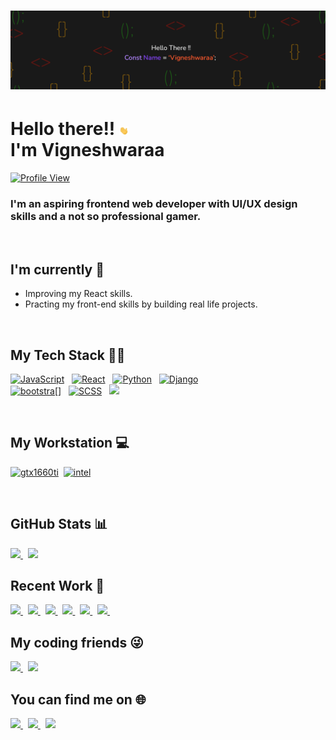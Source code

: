 # [![Vigneshwaraa header](assets/ProfileBanner.png)]()

<h1>Hello there!! <img src="assets/wave.gif" width="15px"><br>I'm Vigneshwaraa</h1>

[![Profile View](https://komarev.com/ghpvc/?username=Vicgok)](https://github.com/Vicgok)

### I'm an aspiring frontend web developer with UI/UX design skills and a not so professional gamer.

<br>

## I'm currently 🌱

- Improving my React skills.
- Practing my front-end skills by building real life projects.

<br>

## My Tech Stack 👨‍💻

[![JavaScript](https://img.shields.io/badge/JavaScript-323330?style=for-the-badge&logo=javascript&logoColor=F7DF1E)](https://github.com/topics/javascript) &nbsp;
[![React](https://img.shields.io/badge/React-20232A?style=for-the-badge&logo=react&logoColor=white)](https://reactjs.org/) &nbsp;
[![Python](https://img.shields.io/badge/Python-14354C?style=for-the-badge&logo=python&logoColor=yellow)](https://github.com/python) &nbsp;
[![Django](https://img.shields.io/badge/Django-092E20?style=for-the-badge&logo=django&logoColor=white)](https://github.com/django)<br>
[![bootstra[]](https://img.shields.io/badge/Bootstrap-563D7C?style=for-the-badge&logo=bootstrap&logoColor=white)](https://getbootstrap.com/) &nbsp;
[![SCSS](https://img.shields.io/badge/Sass-CC6699?style=for-the-badge&logo=sass&logoColor=white)](https://sass-lang.com/) &nbsp;
[![](https://img.shields.io/badge/Java-ED8B00?style=for-the-badge&logo=java&logoColor=white)](https://github.com/topics/java)

<br>

## My Workstation 💻

[![gtx1660ti](https://img.shields.io/badge/NVIDIA-GTX_1660TI-76B900?style=for-the-badge&logo=nvidia&logoColor=white)](https://www.nvidia.com/en-in/geforce/graphics-cards/gtx-1660-ti/)&nbsp;
[![intel](https://img.shields.io/badge/Intel-Core_i5_9th_gen-0071C5?style=for-the-badge&logo=intel&logoColor=white)](https://ark.intel.com/content/www/us/en/ark/products/191075/intel-core-i59300h-processor-8m-cache-up-to-4-10-ghz.html)

<br>

## GitHub Stats 📊

<a href='https://github.com/Vicgok'>
<img src='https://github-readme-stats.vercel.app/api?username=Vicgok&&show_icons=true&theme=great-gatsby'/>
</a>&nbsp;
<a href='#!'>
<img src='https://github-readme-stats.vercel.app/api/top-langs/?username=Vicgok&hide=css,html&layout=compact&theme=great-gatsby'/>
</a>

<br>

## Recent Work 👾

<a href="https://github.com/Vicgok/Return_Order_Management_Portal">
<img src='https://github-readme-stats.vercel.app/api/pin/?username=Vicgok&repo=Return_Order_Management_Portal&theme=apprentice'/>
</a>&nbsp;

<a href="https://github.com/Vicgok/SPLITTER-tip-calculator-react-app">
<img src='https://github-readme-stats.vercel.app/api/pin/?username=Vicgok&repo=SPLITTER-tip-calculator-react-app&theme=apprentice'/>
</a>&nbsp;

<a href="https://github.com/Vicgok/insure-landing-page">
<img src='https://github-readme-stats.vercel.app/api/pin/?username=Vicgok&repo=insure-landing-page&theme=apprentice'/>
</a>&nbsp;

<a href="https://github.com/Vicgok/testimonial-grid">
<img src='https://github-readme-stats.vercel.app/api/pin/?username=Vicgok&repo=testimonial-grid&theme=apprentice'/>
</a>&nbsp;

<a href="https://github.com/Vicgok/interactive-card-component">
<img src='https://github-readme-stats.vercel.app/api/pin/?username=Vicgok&repo=interactive-card-component&theme=apprentice'/>
</a>&nbsp;

<a href="https://github.com/Vicgok/Blogr-landing-page">
<img src='https://github-readme-stats.vercel.app/api/pin/?username=Vicgok&repo=Blogr-landing-page&theme=apprentice'/>
</a>&nbsp;

<br>

## My coding friends 😜

<a href='https://www.youtube.com/' target='_blank'>
<img src='https://img.shields.io/badge/YouTube-FF0000?style=for-the-badge&logo=youtube&logoColor=white'>
</a>&nbsp;
<a href='https://open.spotify.com/playlist/5lIkk95KcF3YrfE9LiHcTQ?si=d39b519e2bca4098' target='_blank'>
<img src='https://img.shields.io/badge/Spotify-1ED760?&style=for-the-badge&logo=spotify&logoColor=white'>
</a>

<br>

## You can find me on 🌐

<a href='https://www.instagram.com/vicky_gohan/' target='_blank'>
<img src='https://img.shields.io/badge/Instagram-E4405F?style=for-the-badge&logo=instagram&logoColor=white'>
</a>&nbsp;
<a href='https://www.linkedin.com/in/vigneshwaraa1217/' target='_blank'>
<img src='https://img.shields.io/badge/LinkedIn-0077B5?style=for-the-badge&logo=linkedin&logoColor=white'>
</a>&nbsp;
<a href='https://twitter.com/Vigneshwaraa4' target='_blank'>
<img src='https://img.shields.io/badge/Twitter-1DA1F2?style=for-the-badge&logo=twitter&logoColor=white'>
</a>

